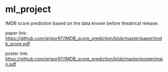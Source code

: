 # ml_project
IMDB score prediction based on the data known before theatrical release.

paper link:
https://github.com/grigor97/IMDB_score_prediction/blob/master/paper/imdb_score.pdf

poster link:
https://github.com/grigor97/IMDB_score_prediction/blob/master/poster/main.pdf
